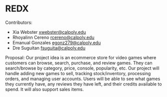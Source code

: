 # REDX

Contributors:
- Xia Webster xwebster@calpoly.edu
- Rhoyalinn Cereno rcereno@calpoly.edu
- Emanual Gonzales egonz279@calpoly.edu
- Dre Suguitan fsuguita@calpoly.edu

Proposal:
Our project idea is an ecommerce store for video games where customers can browse, search, purchase, and review games. They can search/browse by category, price, console, popularity, etc. Our project will handle adding new games to sell, tracking stock/inventory, processing orders, and managing user accounts. Users will be able to see what games they currently have, any reviews they have left, and their credits available to spend. It will also support sales items. 
